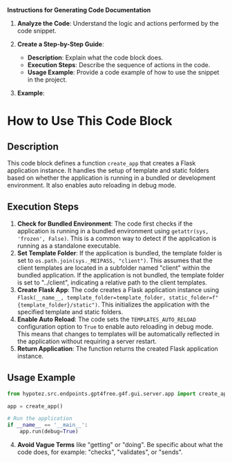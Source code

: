 **Instructions for Generating Code Documentation**

1. **Analyze the Code**: Understand the logic and actions performed by the code snippet.

2. **Create a Step-by-Step Guide**:
    - **Description**: Explain what the code block does.
    - **Execution Steps**: Describe the sequence of actions in the code.
    - **Usage Example**: Provide a code example of how to use the snippet in the project.

3. **Example**:

How to Use This Code Block
=========================================================================================

Description
-------------------------
This code block defines a function `create_app` that creates a Flask application instance. It handles the setup of template and static folders based on whether the application is running in a bundled or development environment. It also enables auto reloading in debug mode.

Execution Steps
-------------------------
1. **Check for Bundled Environment**: The code first checks if the application is running in a bundled environment using `getattr(sys, 'frozen', False)`. This is a common way to detect if the application is running as a standalone executable.
2. **Set Template Folder**: If the application is bundled, the template folder is set to `os.path.join(sys._MEIPASS, "client")`. This assumes that the client templates are located in a subfolder named "client" within the bundled application. If the application is not bundled, the template folder is set to "../client", indicating a relative path to the client templates.
3. **Create Flask App**: The code creates a Flask application instance using `Flask(__name__, template_folder=template_folder, static_folder=f"{template_folder}/static")`. This initializes the application with the specified template and static folders.
4. **Enable Auto Reload**: The code sets the `TEMPLATES_AUTO_RELOAD` configuration option to `True` to enable auto reloading in debug mode. This means that changes to templates will be automatically reflected in the application without requiring a server restart.
5. **Return Application**: The function returns the created Flask application instance.

Usage Example
-------------------------

```python
from hypotez.src.endpoints.gpt4free.g4f.gui.server.app import create_app

app = create_app()

# Run the application
if __name__ == '__main__':
    app.run(debug=True)
```

4. **Avoid Vague Terms** like "getting" or "doing". Be specific about what the code does, for example: "checks", "validates", or "sends".